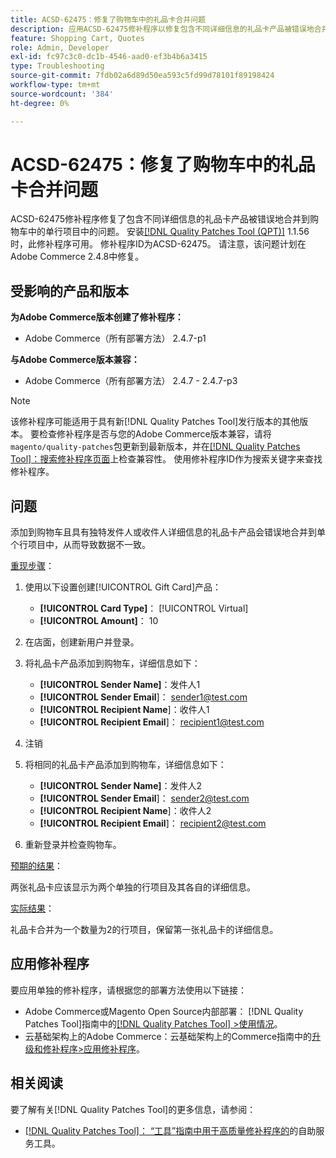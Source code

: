 ```yaml
---
title: ACSD-62475：修复了购物车中的礼品卡合并问题
description: 应用ACSD-62475修补程序以修复包含不同详细信息的礼品卡产品被错误地合并到购物车中的单行项目中的Adobe Commerce问题。
feature: Shopping Cart, Quotes
role: Admin, Developer
exl-id: fc97c3c0-dc1b-4546-aad0-ef3b4b6a3415
type: Troubleshooting
source-git-commit: 7fdb02a6d89d50ea593c5fd99d78101f89198424
workflow-type: tm+mt
source-wordcount: '384'
ht-degree: 0%

---
```


# ACSD-62475：修复了购物车中的礼品卡合并问题

ACSD-62475修补程序修复了包含不同详细信息的礼品卡产品被错误地合并到购物车中的单行项目中的问题。 安装[[!DNL Quality Patches Tool (QPT)]](/help/tools/quality-patches-tool/quality-patches-tool-to-self-serve-quality-patches.md) 1.1.56时，此修补程序可用。 修补程序ID为ACSD-62475。 请注意，该问题计划在Adobe Commerce 2.4.8中修复。

## 受影响的产品和版本

**为Adobe Commerce版本创建了修补程序：**

* Adobe Commerce（所有部署方法） 2.4.7-p1

**与Adobe Commerce版本兼容：**

* Adobe Commerce（所有部署方法） 2.4.7 - 2.4.7-p3

>[!NOTE]
>
>该修补程序可能适用于具有新[!DNL Quality Patches Tool]发行版本的其他版本。 要检查修补程序是否与您的Adobe Commerce版本兼容，请将`magento/quality-patches`包更新到最新版本，并在[[!DNL Quality Patches Tool]：搜索修补程序页面](https://experienceleague.adobe.com/tools/commerce-quality-patches/index.html?lang=zh-Hans)上检查兼容性。 使用修补程序ID作为搜索关键字来查找修补程序。

## 问题

添加到购物车且具有独特发件人或收件人详细信息的礼品卡产品会错误地合并到单个行项目中，从而导致数据不一致。

<u>重现步骤</u>：

1. 使用以下设置创建[!UICONTROL Gift Card]产品：
   * **[!UICONTROL Card Type]**： [!UICONTROL Virtual]
   * **[!UICONTROL Amount]**： 10

1. 在店面，创建新用户并登录。

1. 将礼品卡产品添加到购物车，详细信息如下：
   * **[!UICONTROL Sender Name]**：发件人1
   * **[!UICONTROL Sender Email**]： sender1@test.com
   * **[!UICONTROL Recipient Name**]：收件人1
   * **[!UICONTROL Recipient Email**]： recipient1@test.com


1. 注销

1. 将相同的礼品卡产品添加到购物车，详细信息如下：
   * **[!UICONTROL Sender Name]**：发件人2
   * **[!UICONTROL Sender Email**]： sender2@test.com
   * **[!UICONTROL Recipient Name**]：收件人2
   * **[!UICONTROL Recipient Email**]： recipient2@test.com

1. 重新登录并检查购物车。

<u>预期的结果</u>：

两张礼品卡应该显示为两个单独的行项目及其各自的详细信息。

<u>实际结果</u>：

礼品卡合并为一个数量为2的行项目，保留第一张礼品卡的详细信息。

## 应用修补程序

要应用单独的修补程序，请根据您的部署方法使用以下链接：

* Adobe Commerce或Magento Open Source内部部署： [!DNL Quality Patches Tool]指南中的[[!DNL Quality Patches Tool] >使用情况](/help/tools/quality-patches-tool/usage.md)。
* 云基础架构上的Adobe Commerce：云基础架构上的Commerce指南中的[升级和修补程序>应用修补程序](https://experienceleague.adobe.com/docs/commerce-cloud-service/user-guide/develop/upgrade/apply-patches.html?lang=zh-Hans)。

## 相关阅读

要了解有关[!DNL Quality Patches Tool]的更多信息，请参阅：

* [[!DNL Quality Patches Tool]： “工具”指南中用于高质量修补程序的](/help/tools/quality-patches-tool/quality-patches-tool-to-self-serve-quality-patches.md)的自助服务工具。
